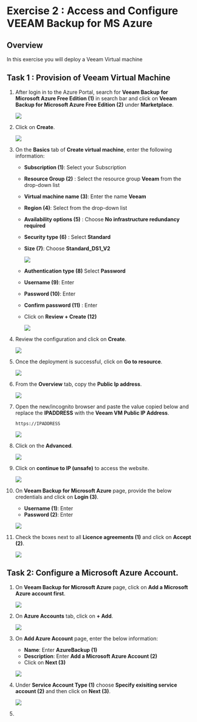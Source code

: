 # Exercise 2 : Access and Configure VEEAM Backup for MS Azure


## Overview

In this exercise you will deploy a Veeam Virtual machine 



## Task 1 : Provision of Veeam Virtual Machine

1. After login in to the Azure Portal, search for **Veeam Backup for Microsoft Azure Free Edition (1)** in search bar and click on **Veeam Backup for Microsoft Azure Free Edition (2)** under **Marketplace**.

    ![](../main/02-Images/veeamVM.png)
    
1. Click on **Create**.

    ![](../main/02-Images/CreateVMM.png)
    
1. On the **Basics** tab of **Create virtual machine**, enter the following information:

    - **Subscription (1)**: Select your Subscription
    - **Resource Group (2)** : Select the resource group **Veeam** from the drop-down list
    - **Virtual machine name (3)**: Enter the name **Veeam**
    - **Region (4)**: Select **<inject key="Region" enableCopy="false"/>** from the drop-down list
    - **Availability options (5)** :  Choose **No infrastructure redundancy required**
    - **Security type (6)** : Select **Standard**
    - **Size (7)**: Choose **Standard_DS1_V2**

        ![](../main/02-Images/basictab.png)
        
    - **Authentication type (8)** Select **Password**
    - **Username (9)**: Enter **<inject key="VM Admin Username" enableCopy="true"/>**
    - **Password (10)**: Enter **<inject key="VM Admin Password" enableCopy="true"/>**
    - **Confirm password (11)** : Enter **<inject key="VM Admin Password" enableCopy="true"/>**
    - Click on **Review + Create (12)**

        ![](../main/02-Images/adminaccount.png)

1. Review the configuration and click on **Create**.

    ![](../main/02-Images/create.png)
     
1. Once the deployment is successful, click on **Go to resource**.

    ![](../main/02-Images/gotoresource.png)

1. From the **Overview** tab, copy the **Public Ip address**.

    ![](../main/02-Images/copypip.png)

1. Open the new/incognito browser and paste the value copied below and replace the **IPADDRESS** with the **Veeam VM Public IP Address**.

     ```
     https://IPADDRESS
     ```
     ![](../main/images/veeam2.jpg)
     
1. Click on the **Advanced**.

   ![](../main/02-Images/advanced.png)
   
1. Click on **continue to IP (unsafe)** to access the website.

   ![](../main/02-Images/continuetoIP.png)
   
1. On **Veeam Backup for Microsoft Azure** page, provide the below credentials and click on **Login (3)**.

    - **Username (1)**: Enter **<inject key="VM Admin Username" enableCopy="true"/>**
    - **Password (2)**: Enter **<inject key="VM Admin Password" enableCopy="true"/>**
    
    ![](../main/02-Images/login.png)

1. Check the boxes next to all **Licence agreements (1)** and click on **Accept (2)**.

    ![](../main/02-Images/agreement.png)
    

## Task 2: Configure a Microsoft Azure Account.

1. On **Veeam Backup for Microsoft Azure** page, click on **Add a Microsoft Azure account first**.

    ![](../main/02-Images/addazureaccount.png)
    
1. On **Azure Accounts** tab, click on **+ Add**.

   ![](../main/02-Images/addazureaccounts.png)
   
1. On **Add Azure Account** page, enter the below information:

    - **Name**: Enter **AzureBackup (1)**
    - **Description**: Enter **Add a Microsoft Azure Account (2)**
    - Click on **Next (3)**

    ![](../main/02-Images/specifyaccountname.png)
    
1. Under **Service Account Type (1)** choose **Specify exisiting service account (2)** and then click on **Next (3)**.

    ![](../main/02-Images/serviceaccounttype.png)
    
1. 

